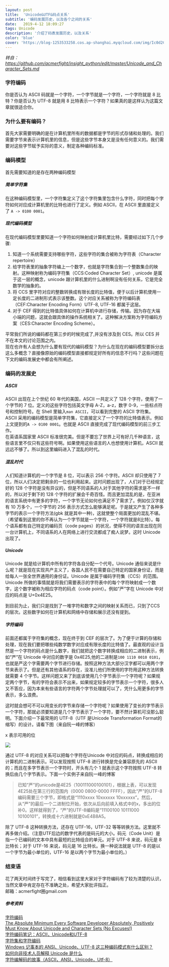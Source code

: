 ```yaml
---
layout: post
title:  'Unicode&UTF&码点关系'
subtitle: '编码发展历史，以及各个之间的关系'
date:   2019-4-12 18:09:27
tags: Unicode
description: '介绍了码表发展历史，以及关系'
color: 'blue'
cover: 'https://blog-1253533258.cos.ap-shanghai.myqcloud.com/img/Ic0d2Cf3J2.jpg?imageslim'
---
```


*转自：https://github.com/acmerfight/insight_python/edit/master/Unicode_and_Character_Sets.md*

### 字符编码

你是否认为 ASCII 码就是一个字符，一个字节就是一个字符，一个字符就是 8 比特？你是否认为 UTF-8 就是用 8 比特表示一个字符？如果真的是这样认为这篇文章就很适合你。

### 为什么要有编码？
首先大家需要明确的是在计算机里所有的数据都是字节的形式存储和处理的。我们需要字节来表示计算机里的信息，但是这些字节本身又是没有任何意义的。我们需要对这些字节赋予实际的意义，制定各种编码标准。

### 编码模型 
首先需要知道的是存在两种编码模型  
##### 简单字符集
在这种编码模型里，一个字符集定义了这个字符集里包含什么字符，同时把每个字符如何对应成计算机里的比特也进行了定义。例如 ASCII，在 ASCII 里直接定义了 `A -> 0100 0001`。
##### 现代编码模型
在现代编码模型里要知道一个字符如何映射成计算机里比特，需要经过如下几个步骤:

1. 知道一个系统需要支持哪些字符，这些字符的集合被称为字符表（Character repertoire）  
2. 给字符表里的抽象字符编上一个数字，也就是字符集合到一个整数集合的映射。这种映射称为编码字符集（CCS:Coded Character Set）, unicode 是属于这一层的概念，unicode 跟计算机里的什么进制啊没有任何关系，它是完全数学的抽象的。   
3. 将 CCS 里字符对应的整数转换成有限长度的比特值，便于以后计算机使用一定长度的二进制形式表示该整数。这个对应关系被称为字符编码表（CEF:Character Encoding Form）UTF-8, UTF-16 都属于这层。  
4. 对于 CEF 得到的比特值具体如何在计算机中进行存储，传输。因为存在大端小端的问题，这就会跟具体的操作系统相关了。这种解决方案称为字符编码方案（CES:Character Encoding Scheme）。  

平常我们所说的编码都在第三步的时候完成了,并没有涉及到 CES。所以 CES 并不在本文的讨论范围之内。  
现在也许有人会想为什么要有现代的编码模型？为什么在现在的编码模型要拆分出这么多概念？直接像原始的编码模型直接都规定好所有的信息不行吗？这些问题在下文的编码发展史中都会有所阐述。
### 编码的发展史
##### ASCII
ASCII 出现在上个世纪 60 年代的美国，ASCII 一共定义了 128 个字符，使用了一个字节的 7 位。定义的这些字符包括英文字母 A-Z，a-z，数字 0-9，一些标点符号和控制符号。在 Shell 里输入`man ASCII`，可以看到完整的 ASCII 字符集。ASCII 采用的编码模型是简单字符集，它直接定义了一个字符的比特值表示。例如上文提到的`A -> 0100 0001`。也就是 ASCII 直接完成了现代编码模型的前三步工作。  
在英语系国家里 ASCII 标准很完美。但是不要忘了世界上可有好几千种语言，这些语言里不仅只有这些符号啊。如果使用这些语言的人也想使用计算机，ASCII 就远远不够了。所以到这里编码进入了混乱的时代。
##### 混乱时代
人们知道计算机的一个字节是 8 位，可以表示 256 个字符。ASCII 却只使用了 7 位，所以人们决定把剩余的一位也利用起来。这时问题出现了，人们对于已经规定好的 128 个字符是没有异议的，但是不同语系的人对于其他字符的需求是不一样的，所以对于剩下的 128 个字符的扩展会千奇百怪。而且更加混乱的是，在亚洲的语言系统中有更多的字符，一个字节无论如何也满足不了需求了。例如仅汉字就有 10 万多个，一个字节的 256 表示方式怎么能够满足呢。于是就又产生了各种多字节的表示一个字符方法(gbk 就是其中一种)，这就使整个局面更加的混乱不堪。（希望看到这里的你不再认为一个字节就是一个字符，一个字符就是8比特）。每个语系都有自己特定的编码页（code pages）的状况，使得不同的语言出现在同一台计算机上，不同语系的人在网络上进行交流都成了痴人说梦。这时 Unicode 出现了。
##### Unicode
Unicode 就是给计算机中所有的字符各自分配一个代号。Unicode 通俗来说是什么呢？就是现在实现共产主义了，各国人民不在需要自己特定的国家身份证，而是给每人一张全世界通用的身份证。Unicode 是属于编码字符集（CCS）的范围。Unicode 所做的事情就是将我们需要表示的字符表中的每个字符映射成一个数字，这个数字被称为相应字符的码点（code point）。例如“严”字在 Unicode 中对应的码点是 U+0x4E25。 

到目前为止，我们只是找到了一堆字符和数字之间的映射关系而已，只到了CCS的层次。这些数字如何在计算机和网络中存储和展示还没有提到。
##### 字符编码
前面还都属于字符集的概念，现在终于到 CEF 的层次了。为了便于计算的存储和处理，现在我们要把哪些纯数学数字对应成有限长度的比特值了。最直观的设计当然是一个字符的码点是什么数字，我们就把这个数字转换成相应的二进制表示，例如“严”在 Unicode 中对应的数字是 0x4E25,他的二进制是`100 1110 0010 0101`，也就是严这个字需要两个字节进行存储。按照这种方法大部分汉字都可以用两个字节来表示了。但是还有其他语系的存在，没准儿他们所使用的字符用这种方法转换就需要 4 个字节。这样问题又来了到底该使用几个字节表示一个字符呢？如果规定两个字节，有的字符会表示不出来，如果规定较多的字节表示一个字符，很多人又不答应，因为本来有些语言的字符两个字节处理就可以了，凭什么用更多的字节表示，多么浪费。

这时就会想可不可以用变长的字节来存储一个字符呢？如果使用了变长的字节表示一个字符，那就必须要知道是几个字节表示了一个字符，要不然计算机可没那么聪明。下面介绍一下最常用的 UTF-8（UTF 是Unicode Transformation Format的缩写）的设计。请看下图（来自阮一峰的博客） 

x 表示可用的位

![](https://raw.github.com/acmerfight/insight_python/master/images/code.png)

通过 UTF-8 的对应关系可以把每个字符在Unicode 中对应的码点，转换成相应的计算机的二进制表示。可以发现按照 UTF-8 进行转换是完全兼容原先的 ASCII 的；而且在多字节表示一个字符时，开头有几个 1 就表示这个字符按照 UTF-8 转换后由几个字节表示。下面一个实例子来自阮一峰的博客

> 已知“严”的unicode是4E25（100111000100101），根据上表，可以发现4E25处在第三行的范围内（0000 0800-0000 FFFF），因此“严”的UTF-8编码需要三个字节，即格式是“1110xxxx 10xxxxxx 10xxxxxx”。然后，从“严”的最后一个二进制位开始，依次从后向前填入格式中的x，多出的位补0。这样就得到了，“严”的UTF-8编码是“11100100 10111000 10100101”，转换成十六进制就是0xE4B8A5。  

除了 UTF-8 这种转换方法，还存在 UTF-16，UTF-32 等等转换方法。这里就不再多做介绍。（注意UTF后边的数字代表的是码元的大小。码元（Code Unit）是指一个已编码的文本中具有最短的比特组合的单元。对于 UTF-8 来说，码元是 8 比特长；对于 UTF-16 来说，码元是 16 比特长。换一种说法就是 UTF-8 的是以一个字节为最小单位的，UTF-16 是以两个字节为最小单位的。）
### 结束语
花了两天时间终于写完了，相信看到这里大家对于字符编码有了较为清楚的认识，当然文章中肯定存在不准确之处，希望大家批评指正。  
邮箱：acmerfight圈gmail.com

##### 参考资料
[字符编码](https://zh.wikipedia.org/wiki/%E5%AD%97%E7%AC%A6%E7%BC%96%E7%A0%81)  
[The Absolute Minimum Every Software Developer Absolutely, Positively Must Know About Unicode and Character Sets (No Excuses!)](http://www.joelonsoftware.com/articles/Unicode.html)  
[字符编码笔记：ASCII，Unicode和UTF-8](http://www.ruanyifeng.com/blog/2007/10/ascii_unicode_and_utf-8.html)  
[字符集和字符编码](http://www.cnblogs.com/skynet/archive/2011/05/03/2035105.html)  
[Windows 记事本的 ANSI、Unicode、UTF-8 这三种编码模式有什么区别？](http://www.zhihu.com/question/20650946)  
[如何向非技术人员解释 Unicode 是什么](http://www.zhihu.com/question/19943875)  
[字符编解码的故事（ASCII，ANSI，Unicode，Utf-8）](http://www.cnblogs.com/zjking99/archive/2012/03/27/2419275.html)